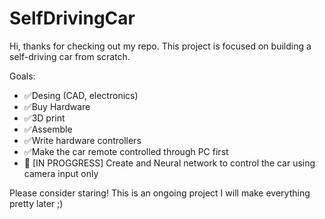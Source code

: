 # SelfDrivingCar
Hi, thanks for checking out my repo. 
This project is focused on building a self-driving car from scratch.

Goals:
 - ✅Desing (CAD, electronics)
 - ✅Buy Hardware
 - ✅3D print
 - ✅Assemble
 - ✅Write hardware controllers
 - ✅Make the car remote controlled through PC first
 - 🚧 [IN PROGGRESS] Create and Neural network to control the car using camera input only
 
Please consider staring! This is an ongoing project I will make everything pretty later ;)
